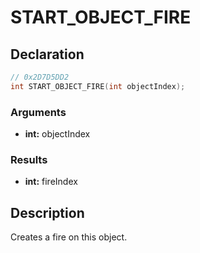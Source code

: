 # START_OBJECT_FIRE

## Declaration
```cpp
// 0x2D7D5DD2
int START_OBJECT_FIRE(int objectIndex);
```

### Arguments
- **int:** objectIndex

### Results
- **int:** fireIndex

## Description
Creates a fire on this object.